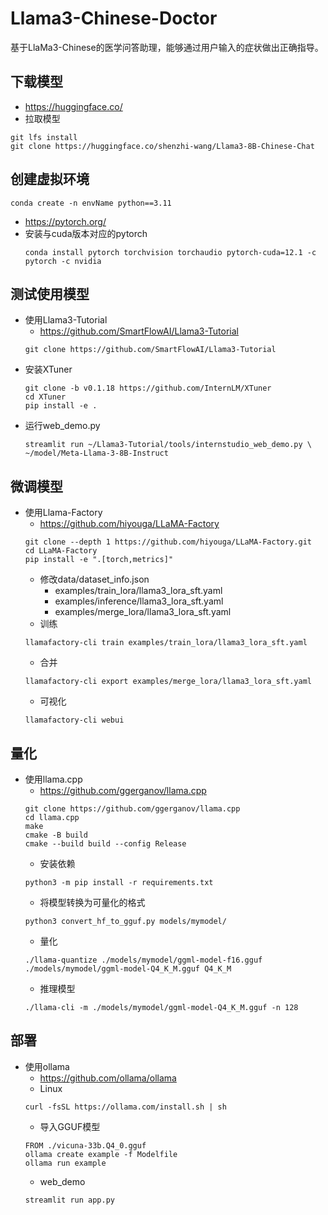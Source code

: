 # Llama3-Chinese-Doctor
基于LlaMa3-Chinese的医学问答助理，能够通过用户输入的症状做出正确指导。
## 下载模型
- https://huggingface.co/
- 拉取模型
```
git lfs install
git clone https://huggingface.co/shenzhi-wang/Llama3-8B-Chinese-Chat
```

## 创建虚拟环境
```
conda create -n envName python==3.11
```
- https://pytorch.org/
- 安装与cuda版本对应的pytorch
  ```
  conda install pytorch torchvision torchaudio pytorch-cuda=12.1 -c pytorch -c nvidia
  ```
## 测试使用模型
- 使用Llama3-Tutorial
  - https://github.com/SmartFlowAI/Llama3-Tutorial
  ```
  git clone https://github.com/SmartFlowAI/Llama3-Tutorial
  ```
- 安装XTuner
  ```
  git clone -b v0.1.18 https://github.com/InternLM/XTuner
  cd XTuner
  pip install -e .
  ```
- 运行web_demo.py
  ```
  streamlit run ~/Llama3-Tutorial/tools/internstudio_web_demo.py \
  ~/model/Meta-Llama-3-8B-Instruct
  ```
## 微调模型
- 使用Llama-Factory
  - https://github.com/hiyouga/LLaMA-Factory
  ```
  git clone --depth 1 https://github.com/hiyouga/LLaMA-Factory.git
  cd LLaMA-Factory
  pip install -e ".[torch,metrics]"
  ```
  - 修改data/dataset_info.json
    - examples/train_lora/llama3_lora_sft.yaml
    - examples/inference/llama3_lora_sft.yaml
    - examples/merge_lora/llama3_lora_sft.yaml
  - 训练
  ```
  llamafactory-cli train examples/train_lora/llama3_lora_sft.yaml
  ```
  - 合并
  ```
  llamafactory-cli export examples/merge_lora/llama3_lora_sft.yaml
  ```
  - 可视化
  ```
  llamafactory-cli webui
  ```
## 量化
- 使用llama.cpp
  - https://github.com/ggerganov/llama.cpp
  ```
  git clone https://github.com/ggerganov/llama.cpp
  cd llama.cpp
  make
  cmake -B build
  cmake --build build --config Release
  ```
  - 安装依赖
  ```
  python3 -m pip install -r requirements.txt
  ```
  - 将模型转换为可量化的格式
  ```
  python3 convert_hf_to_gguf.py models/mymodel/
  ```
  - 量化
  ```
  ./llama-quantize ./models/mymodel/ggml-model-f16.gguf ./models/mymodel/ggml-model-Q4_K_M.gguf Q4_K_M
  ```
  - 推理模型
  ```
  ./llama-cli -m ./models/mymodel/ggml-model-Q4_K_M.gguf -n 128
  ```
## 部署
- 使用ollama
  - https://github.com/ollama/ollama
  - Linux
  ```
  curl -fsSL https://ollama.com/install.sh | sh
  ```
  - 导入GGUF模型
  ```
  FROM ./vicuna-33b.Q4_0.gguf
  ollama create example -f Modelfile
  ollama run example
  ```
  - web_demo
  ```
  streamlit run app.py
  ```
